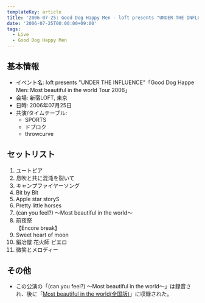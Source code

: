 ```yaml
---
templateKey: article
title: '2006-07-25: Good Dog Happy Men - loft presents "UNDER THE INFLUENCE"「Good Dog Happe Men: Most beautiful in the world Tour 2006」 at 新宿LOFT'
date: '2006-07-25T00:00:00+09:00'
tags:
  - Live
  - Good Dog Happy Men
---
```

## 基本情報

* イベント名: loft presents "UNDER THE INFLUENCE"「Good Dog Happe Men: Most beautiful in the world Tour 2006」
* 会場: 新宿LOFT, 東京
* 日時: 2006年07月25日
* 共演/タイムテーブル:
  * SPORTS
  * ドブロク
  * throwcurve

## セットリスト

1. ユートピア
1. 息吹と共に混沌を裂いて
1. キャンプファイヤーソング
1. Bit by Bit
1. Apple star storyS
1. Pretty little horses
1. (can you feel?) ～Most beautiful in the world～
1. 前夜祭<br>
   【Encore break】
1. Sweet heart of moon
1. 鍛冶屋 花火師 ピエロ
1. 微笑とメロディー

## その他

* この公演の「(can you feel?) ～Most beautiful in the world～」は録音され、後に「[Most beautiful in the world(全国版)](http://monden-info.hatenablog.com/entry/2006/04/26/000000)」に収録された。
